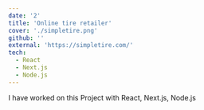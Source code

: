 ```yaml
---
date: '2'
title: 'Online tire retailer'
cover: './simpletire.png'
github: ''
external: 'https://simpletire.com/'
tech:
  - React
  - Next.js
  - Node.js
---
```


I have worked on this Project with React, Next.js, Node.js
